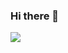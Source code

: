 ### Hi there 👋
  <p align="left" src="![Alex`s GitHub stats](https://github-readme-stats.vercel.app/api?username=alexandrucracea&show_icons=true&theme=tokyonight)" />
<a href="https://github.com/alexandrucracea/convoychat">
  <img align="center" src="[![Top Langs](https://github-readme-stats.vercel.app/api/top-langs/?username=alexandrucracea&layout=compact&theme=tokyonight)](https://github.com/anuraghazra/github-readme-stats)" />
</a>



<!--
**alexandrucracea/alexandrucracea** is a ✨ _special_ ✨ repository because its `README.md` (this file) appears on your GitHub profile.

Here are some ideas to get you started:

- 🔭 I’m currently working on ...
- 🌱 I’m currently learning ...
- 👯 I’m looking to collaborate on ...
- 🤔 I’m looking for help with ...
- 💬 Ask me about ...
- 📫 How to reach me: ...
- 😄 Pronouns: ...
- ⚡ Fun fact: ...
-->
